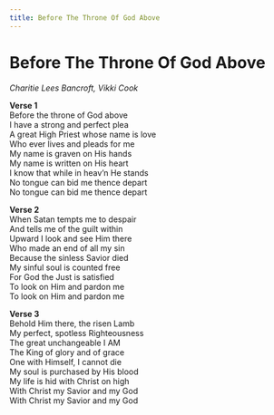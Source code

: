 ```yaml
---
title: Before The Throne Of God Above
---
```


# Before The Throne Of God Above

_Charitie Lees Bancroft, Vikki Cook_

**Verse 1**  
Before the throne of God above  
I have a strong and perfect plea  
A great High Priest whose name is love  
Who ever lives and pleads for me  
My name is graven on His hands  
My name is written on His heart  
I know that while in heav’n He stands  
No tongue can bid me thence depart  
No tongue can bid me thence depart  

**Verse 2**  
When Satan tempts me to despair  
And tells me of the guilt within  
Upward I look and see Him there  
Who made an end of all my sin  
Because the sinless Savior died  
My sinful soul is counted free  
For God the Just is satisfied  
To look on Him and pardon me  
To look on Him and pardon me  

**Verse 3**  
Behold Him there, the risen Lamb  
My perfect, spotless Righteousness  
The great unchangeable I AM  
The King of glory and of grace  
One with Himself, I cannot die  
My soul is purchased by His blood  
My life is hid with Christ on high  
With Christ my Savior and my God  
With Christ my Savior and my God 